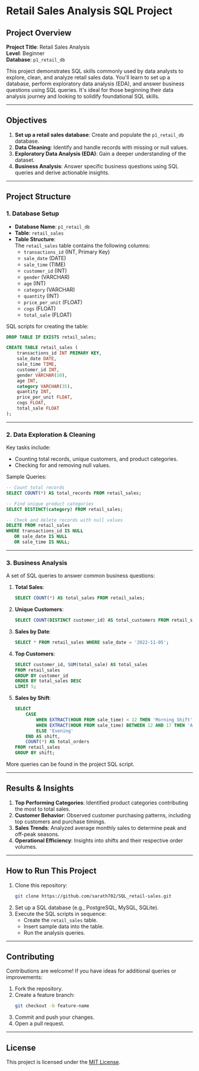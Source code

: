 
# Retail Sales Analysis SQL Project

## Project Overview

**Project Title**: Retail Sales Analysis  
**Level**: Beginner  
**Database**: `p1_retail_db`

This project demonstrates SQL skills commonly used by data analysts to explore, clean, and analyze retail sales data. You'll learn to set up a database, perform exploratory data analysis (EDA), and answer business questions using SQL queries. It's ideal for those beginning their data analysis journey and looking to solidify foundational SQL skills.

---

## Objectives

1. **Set up a retail sales database**: Create and populate the `p1_retail_db` database.
2. **Data Cleaning**: Identify and handle records with missing or null values.
3. **Exploratory Data Analysis (EDA)**: Gain a deeper understanding of the dataset.
4. **Business Analysis**: Answer specific business questions using SQL queries and derive actionable insights.

---

## Project Structure

### 1. Database Setup
- **Database Name**: `p1_retail_db`
- **Table**: `retail_sales`
- **Table Structure**:  
  The `retail_sales` table contains the following columns:
  - `transactions_id` (INT, Primary Key)
  - `sale_date` (DATE)
  - `sale_time` (TIME)
  - `customer_id` (INT)
  - `gender` (VARCHAR)
  - `age` (INT)
  - `category` (VARCHAR)
  - `quantity` (INT)
  - `price_per_unit` (FLOAT)
  - `cogs` (FLOAT)
  - `total_sale` (FLOAT)

SQL scripts for creating the table:
```sql
DROP TABLE IF EXISTS retail_sales;

CREATE TABLE retail_sales (
    transactions_id INT PRIMARY KEY,
    sale_date DATE,
    sale_time TIME,
    customer_id INT,
    gender VARCHAR(10),
    age INT,
    category VARCHAR(35),
    quantity INT,
    price_per_unit FLOAT,
    cogs FLOAT,
    total_sale FLOAT
);
```

---

### 2. Data Exploration & Cleaning
Key tasks include:
- Counting total records, unique customers, and product categories.
- Checking for and removing null values.

Sample Queries:
```sql
-- Count total records
SELECT COUNT(*) AS total_records FROM retail_sales;

-- Find unique product categories
SELECT DISTINCT(category) FROM retail_sales;

-- Check and delete records with null values
DELETE FROM retail_sales
WHERE transactions_id IS NULL
   OR sale_date IS NULL
   OR sale_time IS NULL;
```

---

### 3. Business Analysis

A set of SQL queries to answer common business questions:

1. **Total Sales**:  
   ```sql
   SELECT COUNT(*) AS total_sales FROM retail_sales;
   ```

2. **Unique Customers**:  
   ```sql
   SELECT COUNT(DISTINCT customer_id) AS total_customers FROM retail_sales;
   ```

3. **Sales by Date**:  
   ```sql
   SELECT * FROM retail_sales WHERE sale_date = '2022-11-05';
   ```

4. **Top Customers**:  
   ```sql
   SELECT customer_id, SUM(total_sale) AS total_sales 
   FROM retail_sales 
   GROUP BY customer_id 
   ORDER BY total_sales DESC 
   LIMIT 5;
   ```

5. **Sales by Shift**:  
   ```sql
   SELECT 
       CASE 
           WHEN EXTRACT(HOUR FROM sale_time) < 12 THEN 'Morning Shift' 
           WHEN EXTRACT(HOUR FROM sale_time) BETWEEN 12 AND 17 THEN 'Afternoon' 
           ELSE 'Evening' 
       END AS shift,
       COUNT(*) AS total_orders
   FROM retail_sales
   GROUP BY shift;
   ```

More queries can be found in the project SQL script.

---

## Results & Insights

1. **Top Performing Categories**: Identified product categories contributing the most to total sales.  
2. **Customer Behavior**: Observed customer purchasing patterns, including top customers and purchase timings.  
3. **Sales Trends**: Analyzed average monthly sales to determine peak and off-peak seasons.  
4. **Operational Efficiency**: Insights into shifts and their respective order volumes.

---

## How to Run This Project

1. Clone this repository:
   ```bash
   git clone https://github.com/sarath702/SQL_retail-sales.git
   ```
2. Set up a SQL database (e.g., PostgreSQL, MySQL, SQLite).
3. Execute the SQL scripts in sequence:
   - Create the `retail_sales` table.
   - Insert sample data into the table.
   - Run the analysis queries.

---

## Contributing

Contributions are welcome! If you have ideas for additional queries or improvements:
1. Fork the repository.
2. Create a feature branch:
   ```bash
   git checkout -b feature-name
   ```
3. Commit and push your changes.
4. Open a pull request.

---

## License

This project is licensed under the [MIT License](LICENSE).

